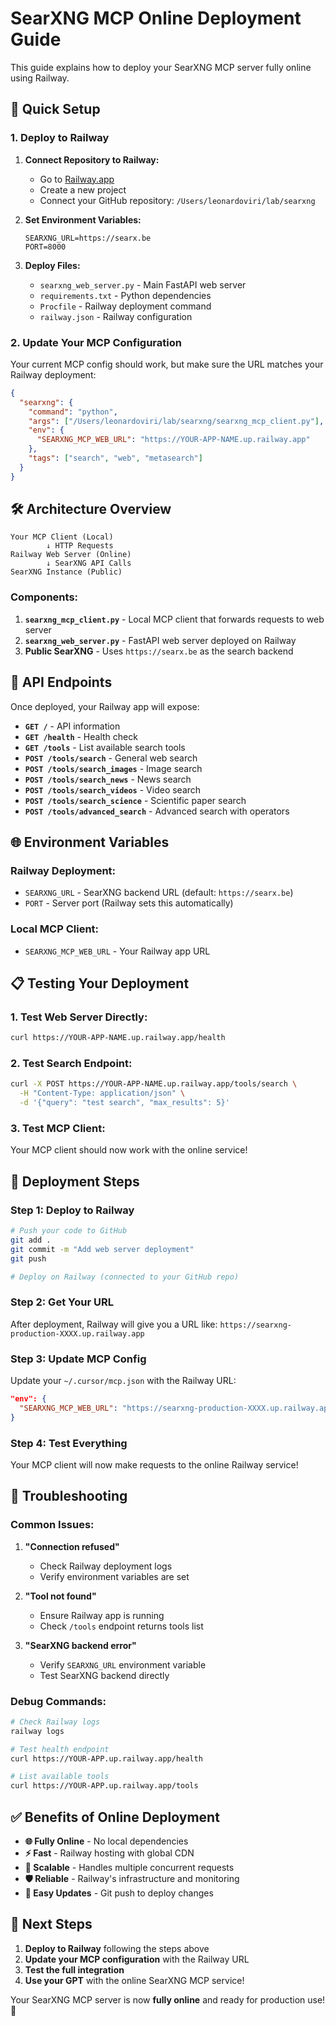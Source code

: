 # SearXNG MCP Online Deployment Guide

This guide explains how to deploy your SearXNG MCP server fully online using Railway.

## 🚀 **Quick Setup**

### **1. Deploy to Railway**

1. **Connect Repository to Railway:**
   - Go to [Railway.app](https://railway.app)
   - Create a new project
   - Connect your GitHub repository: `/Users/leonardoviri/lab/searxng`

2. **Set Environment Variables:**
   ```
   SEARXNG_URL=https://searx.be
   PORT=8000
   ```

3. **Deploy Files:**
   - `searxng_web_server.py` - Main FastAPI web server
   - `requirements.txt` - Python dependencies  
   - `Procfile` - Railway deployment command
   - `railway.json` - Railway configuration

### **2. Update Your MCP Configuration**

Your current MCP config should work, but make sure the URL matches your Railway deployment:

```json
{
  "searxng": {
    "command": "python",
    "args": ["/Users/leonardoviri/lab/searxng/searxng_mcp_client.py"],
    "env": {
      "SEARXNG_MCP_WEB_URL": "https://YOUR-APP-NAME.up.railway.app"
    },
    "tags": ["search", "web", "metasearch"]
  }
}
```

## 🛠️ **Architecture Overview**

```
Your MCP Client (Local)
        ↓ HTTP Requests
Railway Web Server (Online)
        ↓ SearXNG API Calls  
SearXNG Instance (Public)
```

### **Components:**

1. **`searxng_mcp_client.py`** - Local MCP client that forwards requests to web server
2. **`searxng_web_server.py`** - FastAPI web server deployed on Railway  
3. **Public SearXNG** - Uses `https://searx.be` as the search backend

## 🔧 **API Endpoints**

Once deployed, your Railway app will expose:

- **`GET /`** - API information
- **`GET /health`** - Health check
- **`GET /tools`** - List available search tools
- **`POST /tools/search`** - General web search
- **`POST /tools/search_images`** - Image search
- **`POST /tools/search_news`** - News search  
- **`POST /tools/search_videos`** - Video search
- **`POST /tools/search_science`** - Scientific paper search
- **`POST /tools/advanced_search`** - Advanced search with operators

## 🌐 **Environment Variables**

### **Railway Deployment:**
- `SEARXNG_URL` - SearXNG backend URL (default: `https://searx.be`)
- `PORT` - Server port (Railway sets this automatically)

### **Local MCP Client:**
- `SEARXNG_MCP_WEB_URL` - Your Railway app URL

## 📋 **Testing Your Deployment**

### **1. Test Web Server Directly:**
```bash
curl https://YOUR-APP-NAME.up.railway.app/health
```

### **2. Test Search Endpoint:**
```bash
curl -X POST https://YOUR-APP-NAME.up.railway.app/tools/search \
  -H "Content-Type: application/json" \
  -d '{"query": "test search", "max_results": 5}'
```

### **3. Test MCP Client:**
Your MCP client should now work with the online service!

## 🔄 **Deployment Steps**

### **Step 1: Deploy to Railway**
```bash
# Push your code to GitHub
git add .
git commit -m "Add web server deployment"  
git push

# Deploy on Railway (connected to your GitHub repo)
```

### **Step 2: Get Your URL**
After deployment, Railway will give you a URL like:
`https://searxng-production-XXXX.up.railway.app`

### **Step 3: Update MCP Config**
Update your `~/.cursor/mcp.json` with the Railway URL:
```json
"env": {
  "SEARXNG_MCP_WEB_URL": "https://searxng-production-XXXX.up.railway.app"
}
```

### **Step 4: Test Everything**
Your MCP client will now make requests to the online Railway service!

## 🚨 **Troubleshooting**

### **Common Issues:**

1. **"Connection refused"**
   - Check Railway deployment logs
   - Verify environment variables are set

2. **"Tool not found"**  
   - Ensure Railway app is running
   - Check `/tools` endpoint returns tools list

3. **"SearXNG backend error"**
   - Verify `SEARXNG_URL` environment variable
   - Test SearXNG backend directly

### **Debug Commands:**
```bash
# Check Railway logs
railway logs

# Test health endpoint
curl https://YOUR-APP.up.railway.app/health

# List available tools
curl https://YOUR-APP.up.railway.app/tools
```

## ✅ **Benefits of Online Deployment**

- **🌐 Fully Online** - No local dependencies
- **⚡ Fast** - Railway hosting with global CDN
- **🔄 Scalable** - Handles multiple concurrent requests
- **🛡️ Reliable** - Railway's infrastructure and monitoring
- **🔧 Easy Updates** - Git push to deploy changes

## 🎯 **Next Steps**

1. **Deploy to Railway** following the steps above
2. **Update your MCP configuration** with the Railway URL
3. **Test the full integration** 
4. **Use your GPT** with the online SearXNG MCP service!

Your SearXNG MCP server is now **fully online** and ready for production use! 🚀 